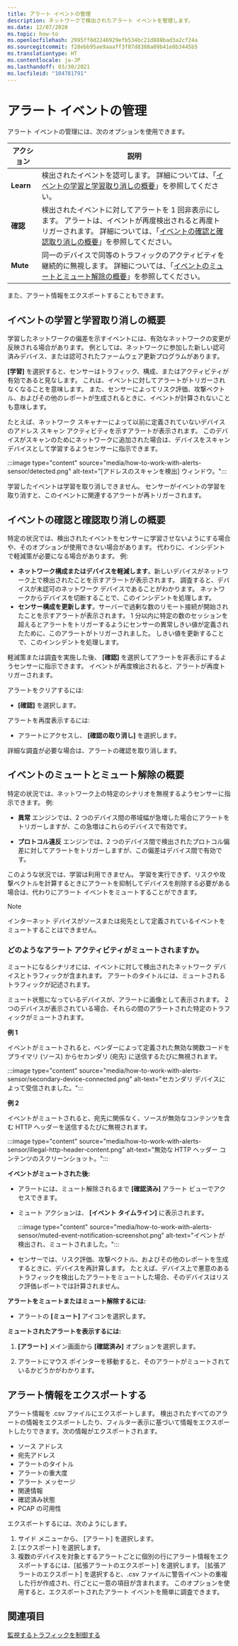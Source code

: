 ```yaml
---
title: アラート イベントの管理
description: ネットワークで検出されたアラート イベントを管理します。
ms.date: 12/07/2020
ms.topic: how-to
ms.openlocfilehash: 2995ff0d2246929efb534bc21d888bad3a2cf24a
ms.sourcegitcommit: f28ebb95ae9aaaff3f87d8388a09b41e0b3445b5
ms.translationtype: HT
ms.contentlocale: ja-JP
ms.lasthandoff: 03/30/2021
ms.locfileid: "104781791"
---
```

# <a name="manage-alert-events"></a>アラート イベントの管理

アラート イベントの管理には、次のオプションを使用できます。

 | アクション | 説明 |
 |--|--|
 | **Learn** | 検出されたイベントを認可します。 詳細については、「[イベントの学習と学習取り消しの概要](#about-learning-and-unlearning-events)」を参照してください。 |
 | **確認** | 検出されたイベントに対してアラートを 1 回非表示にします。 アラートは、イベントが再度検出されると再度トリガーされます。 詳細については、「[イベントの確認と確認取り消しの概要](#about-acknowledging-and-unacknowledging-events)」を参照してください。 |
 | **Mute** | 同一のデバイスで同等のトラフィックのアクティビティを継続的に無視します。 詳細については、「[イベントのミュートとミュート解除の概要](#about-muting-and-unmuting-events)」を参照してください。 |
 
また、アラート情報をエクスポートすることもできます。
## <a name="about-learning-and-unlearning-events"></a>イベントの学習と学習取り消しの概要

学習したネットワークの偏差を示すイベントには、有効なネットワークの変更が反映される場合があります。 例としては、ネットワークに参加した新しい認可済みデバイス、または認可されたファームウェア更新プログラムがあります。

**[学習]** を選択すると、センサーはトラフィック、構成、またはアクティビティが有効であると見なします。 これは、イベントに対してアラートがトリガーされなくなることを意味します。 また、センサーによってリスク評価、攻撃ベクトル、およびその他のレポートが生成されるときに、イベントが計算されないことも意味します。

たとえば、ネットワーク スキャナーによって以前に定義されていないデバイスのアドレス スキャン アクティビティを示すアラートが表示されます。 このデバイスがスキャンのためにネットワークに追加された場合は、デバイスをスキャン デバイスとして学習するようセンサーに指示できます。

:::image type="content" source="media/how-to-work-with-alerts-sensor/detected.png" alt-text="[アドレスのスキャンを検出] ウィンドウ。":::

学習したイベントは学習を取り消しできません。 センサーがイベントの学習を取り消すと、このイベントに関連するアラートが再トリガーされます。

## <a name="about-acknowledging-and-unacknowledging-events"></a>イベントの確認と確認取り消しの概要

特定の状況では、検出されたイベントをセンサーに学習させないようにする場合や、そのオプションが使用できない場合があります。 代わりに、インシデントで軽減策が必要になる場合があります。 例:

- **ネットワーク構成またはデバイスを軽減します**。新しいデバイスがネットワーク上で検出されたことを示すアラートが表示されます。 調査すると、デバイスが未認可のネットワーク デバイスであることがわかります。 ネットワークからデバイスを切断することで、このインシデントを処理します。
- **センサー構成を更新します**。サーバーで過剰な数のリモート接続が開始されたことを示すアラートが表示されます。 1 分以内に特定の数のセッションを超えるとアラートをトリガーするようにセンサーの異常しきい値が定義されたために、このアラートがトリガーされました。 しきい値を更新することで、このインシデントを処理します。

軽減策または調査を実施した後、 **[確認]** を選択してアラートを非表示にするようセンサーに指示できます。 イベントが再度検出されると、アラートが再度トリガーされます。

アラートをクリアするには:

  - **[確認]** を選択します。

アラートを再度表示するには:

  - アラートにアクセスし、 **[確認の取り消し]** を選択します。

詳細な調査が必要な場合は、アラートの確認を取り消します。

## <a name="about-muting-and-unmuting-events"></a>イベントのミュートとミュート解除の概要

特定の状況では、ネットワーク上の特定のシナリオを無視するようセンサーに指示できます。 例:

  - **異常** エンジンでは、2 つのデバイス間の帯域幅が急増した場合にアラートをトリガーしますが、この急増はこれらのデバイスで有効です。

  - **プロトコル違反** エンジンでは、2 つのデバイス間で検出されたプロトコル偏差に対してアラートをトリガーしますが、この偏差はデバイス間で有効です。

このような状況では、学習は利用できません。 学習を実行できず、リスクや攻撃ベクトルを計算するときにアラートを抑制してデバイスを削除する必要がある場合は、代わりにアラート イベントをミュートすることができます。

> [!NOTE] 
> インターネット デバイスがソースまたは宛先として定義されているイベントをミュートすることはできません。

### <a name="what-alert-activity-is-muted"></a>どのようなアラート アクティビティがミュートされますか。

ミュートになるシナリオには、イベントに対して検出されたネットワーク デバイスとトラフィックが含まれます。 アラートのタイトルには、ミュートされるトラフィックが記述されます。

ミュート状態になっているデバイスが、アラートに画像として表示されます。 2 つのデバイスが表示されている場合、それらの間のアラートされた特定のトラフィックがミュートされます。

**例 1**

イベントがミュートされると、ベンダーによって定義された無効な関数コードをプライマリ (ソース) からセカンダリ (宛先) に送信するたびに無視されます。

:::image type="content" source="media/how-to-work-with-alerts-sensor/secondary-device-connected.png" alt-text="セカンダリ デバイスによって受信されました。":::

**例 2**

イベントがミュートされると、宛先に関係なく、ソースが無効なコンテンツを含む HTTP ヘッダーを送信するたびに無視されます。

:::image type="content" source="media/how-to-work-with-alerts-sensor/illegal-http-header-content.png" alt-text="無効な HTTP ヘッダー コンテンツのスクリーンショット。":::

**イベントがミュートされた後:**

- アラートには、ミュート解除されるまで **[確認済み]** アラート ビューでアクセスできます。

- ミュート アクションは、 **[イベント タイムライン]** に表示されます。

  :::image type="content" source="media/how-to-work-with-alerts-sensor/muted-event-notification-screenshot.png" alt-text="イベントが検出され、ミュートされました。":::

- センサーでは、リスク評価、攻撃ベクトル、およびその他のレポートを生成するときに、デバイスを再計算します。 たとえば、デバイス上で悪意のあるトラフィックを検出したアラートをミュートした場合、そのデバイスはリスク評価レポートでは計算されません。

**アラートをミュートまたはミュート解除するには:**

- アラートの **[ミュート]** アイコンを選択します。

**ミュートされたアラートを表示するには:**

1. **[アラート]** メイン画面から **[確認済み]** オプションを選択します。

2. アラートにマウス ポインターを移動すると、そのアラートがミュートされているかどうかがわかります。  

## <a name="export-alert-information"></a>アラート情報をエクスポートする

アラート情報を .csv ファイルにエクスポートします。 検出されたすべてのアラートの情報をエクスポートしたり、フィルター表示に基づいて情報をエクスポートしたりできます。次の情報がエクスポートされます。

- ソース アドレス
- 宛先アドレス
- アラートのタイトル
- アラートの重大度
- アラート メッセージ
- 関連情報
- 確認済み状態
- PCAP の可用性

エクスポートするには、次のようにします。

1. サイド メニューから、 [アラート] を選択します。
1. [エクスポート] を選択します。
1. 複数のデバイスを対象とするアラートごとに個別の行にアラート情報をエクスポートするには、[拡張アラートのエクスポート] を選択します。 [拡張アラートのエクスポート] を選択すると、.csv ファイルに警告イベントの重複した行が作成され、行ごとに一意の項目が含まれます。 このオプションを使用すると、エクスポートされたアラート イベントを簡単に調査できます。

## <a name="see-also"></a>関連項目

[監視するトラフィックを制御する](how-to-control-what-traffic-is-monitored.md)
